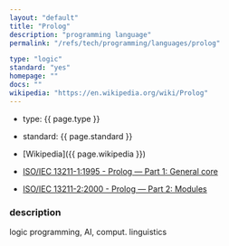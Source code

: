 ```yaml
---
layout: "default"
title: "Prolog"
description: "programming language"
permalink: "/refs/tech/programming/languages/prolog"

type: "logic"
standard: "yes"
homepage: ""
docs: ""
wikipedia: "https://en.wikipedia.org/wiki/Prolog"
---
```


- type: {{ page.type }}
- standard: {{ page.standard }}

- [Wikipedia]({{ page.wikipedia }})
- [ISO/IEC 13211-1:1995 - Prolog — Part 1: General core](https://www.iso.org/standard/21413.html)
- [ISO/IEC 13211-2:2000 - Prolog — Part 2: Modules](https://www.iso.org/standard/20775.html)

### description

logic programming, AI, comput. linguistics
